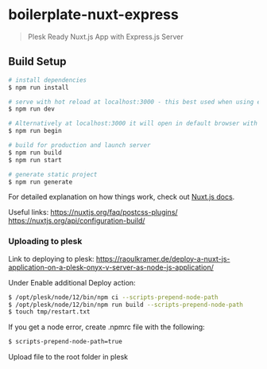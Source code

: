 # boilerplate-nuxt-express

> Plesk Ready Nuxt.js App with Express.js Server

## Build Setup

``` bash
# install dependencies
$ npm run install

# serve with hot reload at localhost:3000 - this best used when using express.js api
$ npm run dev

# Alternatively at localhost:3000 it will open in default browser with reload
$ npm run begin

# build for production and launch server
$ npm run build
$ npm run start

# generate static project
$ npm run generate
```

For detailed explanation on how things work, check out [Nuxt.js docs](https://nuxtjs.org).

Useful links: https://nuxtjs.org/faq/postcss-plugins/
https://nuxtjs.org/api/configuration-build/


### Uploading to plesk
Link to deploying to plesk: https://raoulkramer.de/deploy-a-nuxt-js-application-on-a-plesk-onyx-v-server-as-node-js-application/

Under Enable additional Deploy action: 
``` bash
$ /opt/plesk/node/12/bin/npm ci --scripts-prepend-node-path
$ /opt/plesk/node/12/bin/npm run build --scripts-prepend-node-path
$ touch tmp/restart.txt
```
If you get a node error, create .npmrc file with the following:
``` bash
$ scripts-prepend-node-path=true
```
Upload file to the root folder in plesk
